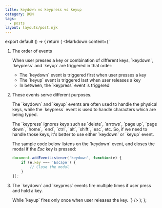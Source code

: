 ```yaml
---
title: keydown vs keypress vs keyup
category: DOM
tags:
  - posts
layout: layouts/post.njk
---
```


export default () => {
    return (
<Markdown
    content={`
1. The order of events

    When user presses a key or combination of different keys, \`keydown\`, \`keypress\` and \`keyup\` are triggered in that order:

    * The \`keydown\` event is triggered first when user presses a key
    * The \`keyup\` event is triggered last when user releases a key
    * In between, the \`keypress\` event is triggered

2. These events serve different purposes.

    The \`keydown\` and \`keyup\` events are often used to handle the physical keys, while the \`keypress\` event is used to 
    handle characters which are being typed.

    The \`keypress\` ignores keys such as \`delete\`, \`arrows\`, \`page up\`, \`page down\`, \`home\`, \`end\`, \`ctrl\`, 
    \`alt\`, \`shift\`, \`esc\`, etc.
    So, if we need to handle those keys, it's better to use either \`keydown\` or \`keyup\` event.

    The sample code below listens on the \`keydown\` event, and closes the modal if the _Esc_ key is pressed:

    ~~~ javascript
    document.addEventListener('keydown', function(e) {
        if (e.key === 'Escape') {
            // Close the modal
        }
    });
    ~~~
    
3. The \`keydown\` and \`keypress\` events fire multiple times if user press and hold a key. 
    
    While \`keyup\` fires only once when user releases the key.
`}
/>
    );
};
